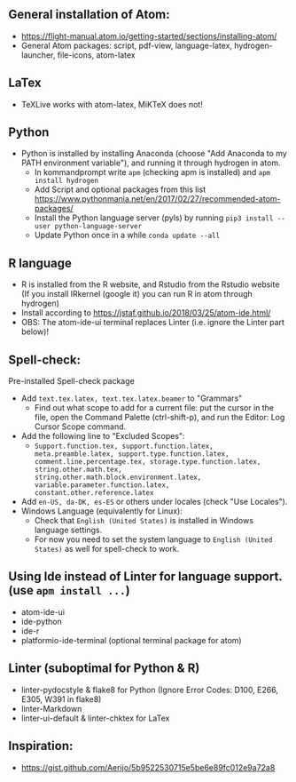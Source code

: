 ## General installation of Atom:
-   <https://flight-manual.atom.io/getting-started/sections/installing-atom/>
-   General Atom packages: script, pdf-view, language-latex, hydrogen-launcher, file-icons, atom-latex

## LaTex
-   TeXLive works with atom-latex, MiKTeX does not!

## Python
-   Python is installed by installing Anaconda (choose "Add Anaconda to my PATH environment variable"), and running it through hydrogen in atom.
    - In kommandprompt write `apm` (checking apm is installed) and `apm install hydrogen`
    - Add Script and optional packages from this list <https://www.pythonmania.net/en/2017/02/27/recommended-atom-packages/>
    - Install the Python language server (pyls) by running `pip3 install --user python-language-server`
    - Update Python once in a while `conda update --all`

## R language
-   R is installed from the R website, and Rstudio from the Rstudio website (If you install IRkernel (google it) you can run R in atom through hydrogen)
-   Install according to <https://jstaf.github.io/2018/03/25/atom-ide.html/>
-   OBS: The atom-ide-ui terminal replaces Linter (i.e. ignore the Linter part below)!

## Spell-check:
Pre-installed Spell-check package
-   Add `text.tex.latex, text.tex.latex.beamer` to "Grammars"
    - Find out what scope to add for a current file: put the cursor in the file, open the Command Palette (ctrl-shift-p), and run the  Editor: Log Cursor Scope command.
-   Add the following line to "Excluded Scopes":
    - `Support.function.tex, support.function.latex, meta.preamble.latex, support.type.function.latex, comment.line.percentage.tex, storage.type.function.latex, string.other.math.tex, string.other.math.block.environment.latex, variable.parameter.function.latex, constant.other.reference.latex`
-   Add `en-US, da-DK, es-ES` or others under locales (check "Use Locales").
-   Windows Language (equivalently for Linux):
    - Check that `English (United States)` is installed in Windows language settings.
    - For now you need to set the system language to `English (United States)` as well for spell-check to work.

## Using Ide instead of Linter for language support. (use `apm install ...`)
-   atom-ide-ui
-   ide-python
-   ide-r
-   platformio-ide-terminal (optional terminal package for atom)

## Linter (suboptimal for Python & R)
-   linter-pydocstyle & flake8 for Python (Ignore Error Codes: D100, E266, E305, W391 in flake8)
-   linter-Markdown
-   linter-ui-default & linter-chktex for LaTex

## Inspiration:
-   <https://gist.github.com/Aerijo/5b9522530715e5be6e89fc012e9a72a8>
